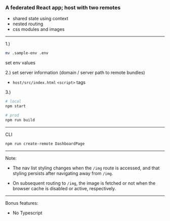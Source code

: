 ### A federated React app; host with two remotes 

- shared state using context 
- nested routing 
- css modules and images

--- 

1.)
```bash
mv .sample-env .env
```
set env values

2.) set server information (domain / server path to remote bundles)
- `host/src/index.html` `<script>` tags 

3.)  
```bash 
# local 
npm start

# prod 
npm run build
```

---
CLI
```bash 
npm run create-remote DashboardPage
```

---

Note:
- The nav list styling changes when the `/img` route is accessed, and that styling persists after navigating away from `/img`.

- On subsequent routing to `/img`, the image is fetched or not when the browser cache is disabled or active, respectively.

---

Bonus features:
- No Typescript
